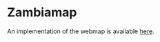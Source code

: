 # Zambiamap 

An implementation of the webmap is available [here][].

[here]: https://rl-institut.github.io/Zambia_OG/
